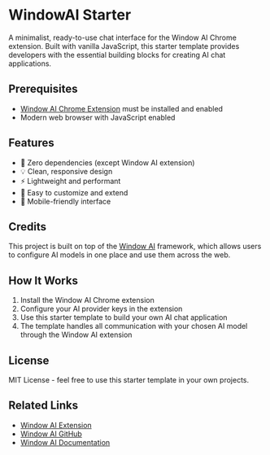 # WindowAI Starter

A minimalist, ready-to-use chat interface for the Window AI Chrome extension. Built with vanilla JavaScript, this starter template provides developers with the essential building blocks for creating AI chat applications.

## Prerequisites

- [Window AI Chrome Extension](https://chrome.google.com/webstore/detail/window-ai/cbhbgmdpcoelfdoihppookkijpmgahag) must be installed and enabled
- Modern web browser with JavaScript enabled

## Features

- 🚀 Zero dependencies (except Window AI extension)
- 💡 Clean, responsive design
- ⚡ Lightweight and performant
- 🔧 Easy to customize and extend
- 📱 Mobile-friendly interface

## Credits

This project is built on top of the [Window AI](https://github.com/alexanderatallah/window.ai) framework, which allows users to configure AI models in one place and use them across the web.

## How It Works

1. Install the Window AI Chrome extension
2. Configure your AI provider keys in the extension
3. Use this starter template to build your own AI chat application
4. The template handles all communication with your chosen AI model through the Window AI extension

## License

MIT License - feel free to use this starter template in your own projects.

## Related Links

- [Window AI Extension](https://chrome.google.com/webstore/detail/window-ai/cbhbgmdpcoelfdoihppookkijpmgahag)
- [Window AI GitHub](https://github.com/alexanderatallah/window.ai)
- [Window AI Documentation](https://windowai.io)
